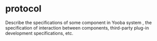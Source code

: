 # protocol
Describe the specifications of some component in Yooba system , the specification of interaction between components, third-party plug-in development specifications, etc.
